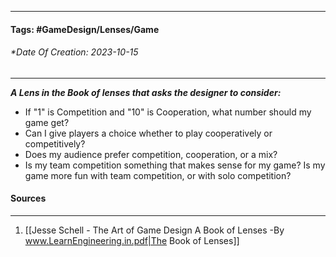 __________________________________________________________________________
#### **Tags:** #GameDesign/Lenses/Game
###### *Date Of Creation: 2023-10-15
__________________________________________________________________________

***A Lens in the Book of lenses that asks the designer to consider:***
- If "1" is Competition and "10" is Cooperation, what number should my game get?
- Can I give players a choice whether to play cooperatively or competitively?
- Does my audience prefer competition, cooperation, or a mix?
- Is my team competition something that makes sense for my game? Is my game more fun with team competition, or with solo competition?
#### Sources
__________________________________________________________________________
1. [[Jesse Schell - The Art of Game Design A Book of Lenses -By www.LearnEngineering.in.pdf|The Book of Lenses]]
